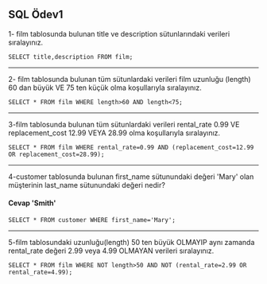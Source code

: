 ## SQL Ödev1
  
1- film tablosunda bulunan title ve description sütunlarındaki verileri sıralayınız.

`
 SELECT title,description FROM film; `


  ---

2- film tablosunda bulunan tüm sütunlardaki verileri film uzunluğu (length) 60 dan büyük VE 75 ten küçük olma koşullarıyla sıralayınız.

`SELECT * FROM film WHERE length>60 AND length<75; `

---
3-film tablosunda bulunan tüm sütunlardaki verileri rental_rate 0.99 VE replacement_cost 12.99 VEYA 28.99 olma koşullarıyla sıralayınız.

`
SELECT * FROM film WHERE rental_rate=0.99 AND (replacement_cost=12.99 OR replacement_cost=28.99);
`
  
---
4-customer tablosunda bulunan first_name sütunundaki değeri 'Mary' olan müşterinin last_name sütunundaki değeri nedir?
#### Cevap 'Smith'
`
SELECT * FROM customer WHERE first_name='Mary';
`
  
---
5-film tablosundaki uzunluğu(length) 50 ten büyük OLMAYIP aynı zamanda rental_rate değeri 2.99 veya 4.99 OLMAYAN verileri sıralayınız.

`
SELECT * FROM film WHERE NOT length>50 AND NOT (rental_rate=2.99 OR rental_rate=4.99);
`